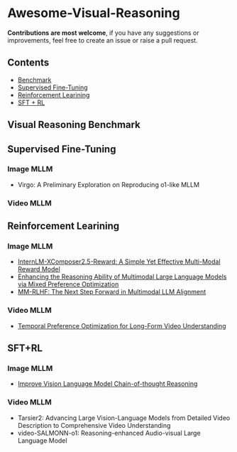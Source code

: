 # Awesome-Visual-Reasoning

**Contributions are most welcome**, if you have any suggestions or improvements, feel free to create an issue or raise a pull request.

## Contents
 - [Benchmark](#Visual-Reasoning-Benchmark)
 - [Supervised Fine-Tuning](#Supervised-Fine-Tuning)
 - [Reinforcement Learining](#Reinforcement-Learining)
 - [SFT + RL](##SFT+RL)


## Visual Reasoning Benchmark

## Supervised Fine-Tuning
### Image MLLM
- Virgo: A Preliminary Exploration on Reproducing o1-like MLLM
### Video MLLM

## Reinforcement Learining

### Image MLLM
- [InternLM-XComposer2.5-Reward: A Simple Yet Effective Multi-Modal Reward Model](https://arxiv.org/abs/2501.12368)
- [Enhancing the Reasoning Ability of Multimodal Large Language Models via Mixed Preference Optimization](https://arxiv.org/abs/2411.10442)
- [MM-RLHF: The Next Step Forward in Multimodal LLM Alignment](https://arxiv.org/abs/2502.10391)

### Video MLLM
- [Temporal Preference Optimization for Long-Form Video Understanding](https://arxiv.org/abs/2501.13919)

## SFT+RL

### Image MLLM
- [Improve Vision Language Model Chain-of-thought Reasoning](https://arxiv.org/pdf/2410.16198)

### Video MLLM
- Tarsier2: Advancing Large Vision-Language Models from Detailed Video Description to Comprehensive Video Understanding
- video-SALMONN-o1: Reasoning-enhanced Audio-visual Large Language Model
